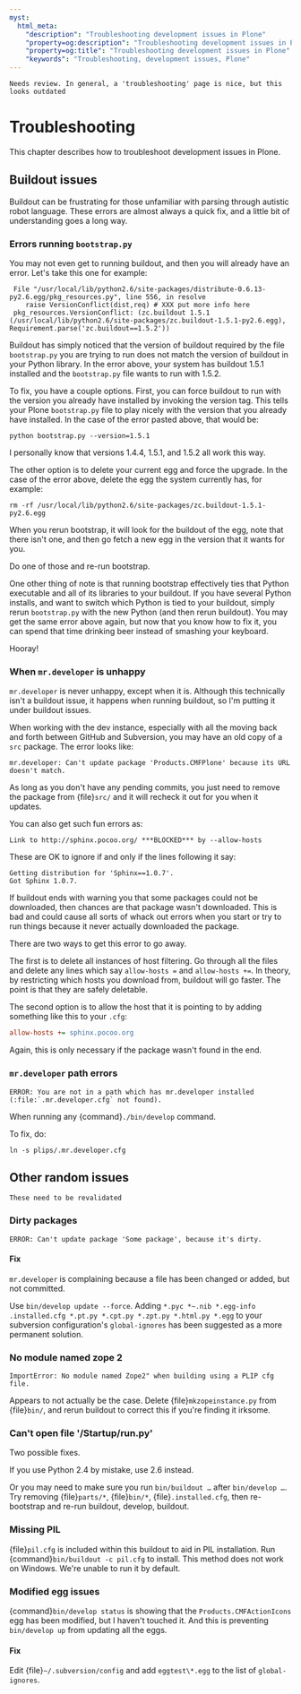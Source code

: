 ```yaml
---
myst:
  html_meta:
    "description": "Troubleshooting development issues in Plone"
    "property=og:description": "Troubleshooting development issues in Plone"
    "property=og:title": "Troubleshooting development issues in Plone"
    "keywords": "Troubleshooting, development issues, Plone"
---
```


```{todo}
Needs review. In general, a 'troubleshooting' page is nice, but this looks outdated
```

# Troubleshooting

This chapter describes how to troubleshoot development issues in Plone.


## Buildout issues

Buildout can be frustrating for those unfamiliar with parsing through autistic robot language.
These errors are almost always a quick fix, and a little bit of understanding goes a long way.


### Errors running `bootstrap.py`

You may not even get to running buildout, and then you will already have an error.
Let's take this one for example:

```console
 File "/usr/local/lib/python2.6/site-packages/distribute-0.6.13-py2.6.egg/pkg_resources.py", line 556, in resolve
    raise VersionConflict(dist,req) # XXX put more info here
 pkg_resources.VersionConflict: (zc.buildout 1.5.1 (/usr/local/lib/python2.6/site-packages/zc.buildout-1.5.1-py2.6.egg), Requirement.parse('zc.buildout==1.5.2'))
```

Buildout has simply noticed that the version of buildout required by the file `bootstrap.py` you are trying to run does not match the version of buildout in your Python library.
In the error above, your system has buildout 1.5.1 installed and the `bootstrap.py` file wants to run with 1.5.2.

To fix, you have a couple options.
First, you can force buildout to run with the version you already have installed by invoking the version tag.
This tells your Plone `bootstrap.py` file to play nicely with the version that you already have installed.
In the case of the error pasted above, that would be:

```shell
python bootstrap.py --version=1.5.1
```

I personally know that versions 1.4.4, 1.5.1, and 1.5.2 all work this way.

The other option is to delete your current egg and force the upgrade.
In the case of the error above, delete the egg the system currently has, for example:

```shell
rm -rf /usr/local/lib/python2.6/site-packages/zc.buildout-1.5.1-py2.6.egg
```

When you rerun bootstrap, it will look for the buildout of the egg, note that there isn't one, and then go fetch a new egg in the version that it wants for you.

Do one of those and re-run bootstrap.

One other thing of note is that running bootstrap effectively ties that Python executable and all of its libraries to your buildout.
If you have several Python installs, and want to switch which Python is tied to your buildout, simply rerun `bootstrap.py` with the new Python (and then rerun buildout).
You may get the same error above again, but now that you know how to fix it, you can spend that time drinking beer instead of smashing your keyboard.

Hooray!


### When `mr.developer` is unhappy

`mr.developer` is never unhappy, except when it is.
Although this technically isn't a buildout issue, it happens when running buildout, so I'm putting it under buildout issues.

When working with the dev instance, especially with all the moving back and forth between GitHub and Subversion, you may have an old copy of a `src` package.
The error looks like:

```console
mr.developer: Can't update package 'Products.CMFPlone' because its URL doesn't match.
```

As long as you don't have any pending commits, you just need to remove the package from {file}`src/` and it will recheck it out for you when it updates.

You can also get such fun errors as:

```console
Link to http://sphinx.pocoo.org/ ***BLOCKED*** by --allow-hosts
```

These are OK to ignore if and only if the lines following it say:

```console
Getting distribution for 'Sphinx==1.0.7'.
Got Sphinx 1.0.7.
```

If buildout ends with warning you that some packages could not be downloaded, then chances are that package wasn't downloaded.
This is bad and could cause all sorts of whack out errors when you start or try to run things because it never actually downloaded the package.

There are two ways to get this error to go away.

The first is to delete all instances of host filtering.
Go through all the files and delete any lines which say `allow-hosts =` and `allow-hosts +=`.
In theory, by restricting which hosts you download from, buildout will go faster.
The point is that they are safely deletable.

The second option is to allow the host that it is pointing to by adding something like this to your `.cfg`:

```cfg
allow-hosts += sphinx.pocoo.org
```

Again, this is only necessary if the package wasn't found in the end.


### `mr.developer` path errors

```console
ERROR: You are not in a path which has mr.developer installed (:file:`.mr.developer.cfg` not found).
```

When running any {command}`./bin/develop` command.

To fix, do:

```shell
ln -s plips/.mr.developer.cfg
```


## Other random issues

```{TODO}
These need to be revalidated
```


### Dirty packages

```console
ERROR: Can't update package 'Some package', because it's dirty.
```


#### Fix

`mr.developer` is complaining because a file has been changed or added, but not committed.

Use `bin/develop update --force`.
Adding `*.pyc *~.nib *.egg-info .installed.cfg *.pt.py *.cpt.py *.zpt.py *.html.py *.egg` to your subversion configuration's `global-ignores` has been suggested as a more permanent solution.


### No module named zope 2

```console
ImportError: No module named Zope2" when building using a PLIP cfg file.
```

Appears to not actually be the case.
Delete {file}`mkzopeinstance.py` from {file}`bin/`, and rerun buildout to correct this if you're finding it irksome.


### Can't open file '/Startup/run.py'

Two possible fixes.

If you use Python 2.4 by mistake, use 2.6 instead.

Or you may need to make sure you run `bin/buildout …` after `bin/develop …`.
Try removing {file}`parts/*`, {file}`bin/*`, {file}`.installed.cfg`, then re-bootstrap and re-run buildout, develop, buildout.


### Missing PIL

{file}`pil.cfg` is included within this buildout to aid in PIL installation.
Run {command}`bin/buildout -c pil.cfg` to install.
This method does not work on Windows.
We're unable to run it by default.


### Modified egg issues

{command}`bin/develop status` is showing that the `Products.CMFActionIcons` egg has been modified, but I haven't touched it.
And this is preventing `bin/develop up` from updating all the eggs.

#### Fix

Edit {file}`~/.subversion/config` and add `eggtest\*.egg` to the list of `global-ignores`.
